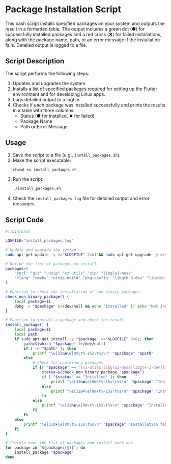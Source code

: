 # Package Installation Script

This bash script installs specified packages on your system and outputs the result in a formatted table. The output includes a green dot (●) for successfully installed packages and a red cross (✖) for failed installations, along with the package name, path, or an error message if the installation fails. Detailed output is logged to a file.

## Script Description

The script performs the following steps:
1. Updates and upgrades the system.
2. Installs a list of specified packages required for setting up the Flutter environment and for developing Linux apps.
3. Logs detailed output to a logfile.
4. Checks if each package was installed successfully and prints the results in a table with three columns:
   - Status (● for installed, ✖ for failed)
   - Package Name
   - Path or Error Message

## Usage

1. Save the script to a file (e.g., `install_packages.sh`).
2. Make the script executable:
    ```bash
    chmod +x install_packages.sh
    ```
3. Run the script:
    ```bash
    ./install_packages.sh
    ```
4. Check the `install_packages.log` file for detailed output and error messages.

## Script Code

```bash
#!/bin/bash

LOGFILE="install_packages.log"

# Update and upgrade the system
sudo apt-get update -y >>"$LOGFILE" 2>&1 && sudo apt-get upgrade -y >>"$LOGFILE" 2>&1

# Define the list of packages to install
packages=(
    "curl" "git" "unzip" "xz-utils" "zip" "libglu1-mesa"
    "clang" "cmake" "ninja-build" "pkg-config" "libgtk-3-dev" "libstdc++-12-dev"
)

# Function to check the installation of non-binary packages
check_non_binary_package() {
    local package=$1
    dpkg -s "$package" &>/dev/null && echo "Installed" || echo "Not installed"
}

# Function to install a package and check the result
install_package() {
    local package=$1
    local path
    if sudo apt-get install -y "$package" >>"$LOGFILE" 2>&1; then
        path=$(which "$package" 2>/dev/null)
        if [ -n "$path" ]; then
            printf "\e[32m●\e[0m\t%-15s\t%s\n" "$package" "$path"
        else
            # Check for non-binary packages
            if [[ "$package" =~ ^(xz-utils|libglu1-mesa|libgtk-3-dev|libstdc++-12-dev)$ ]]; then
                status=$(check_non_binary_package "$package")
                if [ "$status" == "Installed" ]; then
                    printf "\e[32m●\e[0m\t%-15s\t%s\n" "$package" "Installed, but no binary path"
                else
                    printf "\e[31m✖\e[0m\t%-15s\t%s\n" "$package" "Installation failed"
                fi
            else
                printf "\e[32m●\e[0m\t%-15s\t%s\n" "$package" "Installed, but no binary path"
            fi
        fi
    else
        printf "\e[31m✖\e[0m\t%-15s\t%s\n" "$package" "Installation failed"
    fi
}

# Iterate over the list of packages and install each one
for package in "${packages[@]}"; do
    install_package "$package"
done

